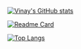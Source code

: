 [![Vinay's GitHub stats](https://github-readme-stats.vercel.app/api?username=VinayJariya)](https://github.com/VinayJariya/github-readme-stats)

[![Readme Card](https://github-readme-stats.vercel.app/api/pin/?username=VinayJariya&repo=github-readme-stats)](https://github.com/VinayJariya/github-readme-stats)

[![Top Langs](https://github-readme-stats.vercel.app/api/top-langs/?username=VinayJariya)](https://github.com/VinayJariya/github-readme-stats)
